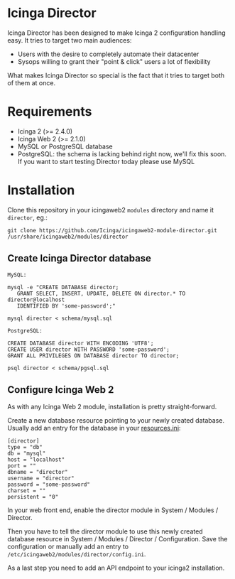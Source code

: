 Icinga Director
===============

Icinga Director has been designed to make Icinga 2 configuration handling easy.
It tries to target two main audiences:

* Users with the desire to completely automate their datacenter
* Sysops willing to grant their "point & click" users a lot of flexibility

What makes Icinga Director so special is the fact that it tries to target both
of them at once.


Requirements
============

* Icinga 2 (&gt;= 2.4.0)
* Icinga Web 2 (&gt;= 2.1.0)
* MySQL or PostgreSQL database
* PostgreSQL: the schema is lacking behind right now, we'll fix this soon. If you want to start testing Director today please use MySQL

Installation
============

Clone this repository in your icingaweb2 `modules` directory and name it `director`, eg.:

```
git clone https://github.com/Icinga/icingaweb2-module-director.git /usr/share/icingaweb2/modules/director
```

Create Icinga Director database
-------------------------------

    MySQL:

    mysql -e "CREATE DATABASE director;
       GRANT SELECT, INSERT, UPDATE, DELETE ON director.* TO director@localhost
       IDENTIFIED BY 'some-password';"

    mysql director < schema/mysql.sql

    PostgreSQL:

    CREATE DATABASE director WITH ENCODING 'UTF8';
    CREATE USER director WITH PASSWORD 'some-password';
    GRANT ALL PRIVILEGES ON DATABASE director TO director;

    psql director < schema/pgsql.sql


Configure Icinga Web 2
----------------------

As with any Icinga Web 2 module, installation is pretty straight-forward. 

Create a new database resource pointing to your newly created database. Usually add an entry
for the database in your [resources.ini](https://github.com/Icinga/icingaweb2/blob/master/doc/resources.md#resources):

```
[director]
type = "db"
db = "mysql"
host = "localhost"
port = ""
dbname = "director"
username = "director"
password = "some-password"
charset = ""
persistent = "0"
```

In your web front end, enable the director module in System / Modules / Director.

Then you have to tell the director module to use this newly created database
resource in System / Modules / Director / Configuration. Save the configuration or manually add
an entry to `/etc/icingaweb2/modules/director/config.ini`.

As a last step you need to add an API endpoint to your icinga2 installation.


